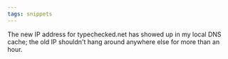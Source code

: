 ```yaml
---
tags: snippets
---
```


The new IP address for typechecked.net has showed up in my local DNS cache; the old IP shouldn't hang around anywhere else for more than an hour.
